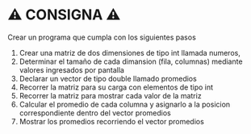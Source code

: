 # ⚠️ CONSIGNA ⚠️

Crear un programa que cumpla con los siguientes pasos

1. Crear una matriz de dos dimensiones de tipo int llamada numeros,
2. Determinar el tamaño de cada dimansion (fila, columnas) mediante valores ingresados por pantalla
3. Declarar un vector de tipo double llamado promedios
4. Recorrer la matriz para su carga con elementos de tipo int
5. Recorrer la matriz para mostrar cada valor de la matriz
6. Calcular el promedio de cada columna y asignarlo a la posicion correspondiente dentro del vector promedios
7. Mostrar los promedios recorriendo el vector promedios
